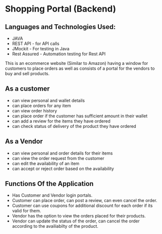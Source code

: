 # Shopping Portal (Backend)

## Languages and Technologies Used: 
   * JAVA
   * REST API - for API calls
   * JMockit - For testing in Java
   * Rest Assured - Automation testing for Rest API

This is an ecommerce website (Similar to Amazon) having a window for customers to place orders as well as consists of a portal for the vendors to buy and sell products.

## As a customer
   * can view personal and wallet details
   * can place orders for any item
   * can view order history
   * can place order if the customer has sufficient amount in their wallet
   * can add a review for the items they have ordered
   * can check status of delivery of the product they have ordered
   
## As a Vendor
   * can view personal and order details for their items
   * can view the order request from the customer
   * can edit the availability of an item
   * can accept or reject order based on the availability
 
## Functions Of the Application
   * Has Customer and Vendor login portals.
   * Customer can place order, can post a review, can even cancel the order.
   * Customer can use coupons for additional discount for each order if its valid for them.
   * Vendor has the option to view the orders placed for their products.
   * Vendor can update the status of the order, can cancel the order according to the availiabilty of the product.

   

   
